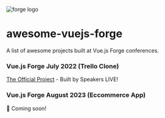 ![forge logo](https://vuejsforge.com/images/logo.svg)
# awesome-vuejs-forge
A list of awesome projects built at Vue.js Forge conferences.

### Vue.js Forge July 2022 (Trello Clone)
[The Official Project](https://github.com/vueschool/vuejs-forge-the-project) - Built by Speakers LIVE!

### Vue.js Forge August 2023 (Eccommerce App)
👀 Coming soon!
